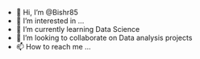 - 👋 Hi, I’m @Bishr85
- 👀 I’m interested in ...
- 🌱 I’m currently learning Data Science 
- 💞️ I’m looking to collaborate on Data analysis projects
- 📫 How to reach me ...

<!---
Bishr85/Bishr85 is a ✨ special ✨ repository because its `README.md` (this file) appears on your GitHub profile.
You can click the Preview link to take a look at your changes.
--->
